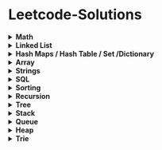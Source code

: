 # Leetcode-Solutions

<details>
	<summary> <strong> Math </strong> </summary>	
	
1. [`2235. Add Two Integers`](./Golang/Leetcode%202235%20Add%20Two%20Integers.go) : Simplest Leetcode Question
2. [`412. Fizz Buzz`](./Golang/Leetcode%20412%20Fizz%20Buzz%20Golang.go)
3. [`2469 Convert the Temperature`](./Golang/Leetcode%202469%20Convert%20the%20Temperature%20Golang%20Solution.go)
4. [`1952. Three Divisors`](./Golang/Leetcode%201952.%20Three%20Divisors.go)
5. [`2455. Average Value of Even Numbers That Are Divisible by Three`](./Golang/Leetcode%202455.%20Average%20Value%20of%20Even%20Numbers%20That%20Are%20Divisible%20by%20Three.go)
6. [`1313. Decompress Run-Length Encoded List`](./Golang/Leetcode%201313.%20Decompress%20Run-Length%20Encoded%20List.go)
7. [`507. Perfect Number`](./Golang/Leetcode%20507.%20Perfect%20Number.go)
8. [`657. Robot Return to Origin`](./Golang/Leetcode%20657.%20Robot%20Return%20to%20Origin.go)
9. [`561. Array Partition`](./Golang/Leetcode%20561.%20Array%20Partition.go)
10. [`2833. Furthest Point From Origin`](./Golang/Leetcode%202833.%20Furthest%20Point%20From%20Origin.go) : You can use if else condition if didn't know hashmaps
11. [`2427. Number of Common Factors`](./Golang/Leetcode%202427%20Number%20of%20Common%20Factors.go)
12. [`1979. Find Greatest Common Divisor of Array`](./Golang/Leetcode%201979.%20Find%20Greatest%20Common%20Divisor%20of%20Array.go)
13. [`9. Palindrome Number`](./Golang/Leetcode%209%20Palindrome%20Number.go)
14. [`1281. Subtract the Product and Sum of Digits of an Integer`](./Golang/Leetcode%201281%20Subtract%20the%20Product%20and%20Sum%20of%20Digits%20of%20an%20Integer.go)
15.  [`2413. Smallest Even Multiple`](./Golang/Leetcode%202413%20Smallest%20Even%20Multiple.go)
16.  [`1431. Kids With the Greatest Number of Candies`](./Golang/Leetcode%201431.%20Kids%20With%20the%20Greatest%20Number%20of%20Candies.go)
17.  [`2706. Buy Two Chocolates`](./Golang/Leetcode%202706%20Buy%20Two%20Chocolates.go)
18.  [`268. Missing Number`](./Golang/Leetcode%20268.%20Missing%20Number.go)
19.  [`896. Monotonic Array`](./Golang/Leetcode%20896.%20Monotonic%20Array.go)
20.  [`2965. Find Missing and Repeated Values`](./Golang/Leetcode%202965.%20Find%20Missing%20and%20Repeated%20Values.go)
21.  [`2894. Divisible and Non-divisible Sums Difference`](./Golang/Leetcode%202894%20Divisible%20and%20Non-divisible%20Sums%20Difference.go)
22.  [`2769. Find the Maximum Achievable Number`](./Golang/Leetcode%202769%20Find%20the%20Maximum%20Achievable%20Number.go)
23.  [`2535. Difference Between Element Sum and Digit Sum of an Array`](./Golang/Leetcode%202535%20Difference%20Between%20Element%20Sum%20and%20Digit%20Sum%20of%20an%20Array.go)
24.  [`2544. Alternating Digit Sum`](./Golang/Leetcode%202544%20Alternating%20Digit%20Sum.go)
25.  [`2154. Keep Multiplying Found Values by Two`](./Golang/Leetcode%202154.%20Keep%20Multiplying%20Found%20Values%20by%20Two.go)
26.  [`1317. Convert Integer to the Sum of Two No-Zero Integers`](./Golang/Leetcode%201317.%20Convert%20Integer%20to%20the%20Sum%20of%20Two%20No-Zero%20Integers.go)
27.  [`1720. Decode XORed Array`](./Golang/Leetcode%201720.%20Decode%20XORed%20Array.go)
28.  [`2574. Left and Right Sum Differences`](./Golang/Leetcode%202574.%20Left%20and%20Right%20Sum%20Differences.go)
29.  [`191. Number of 1 Bits`](./Golang/Leetcode%20191.%20Number%20of%201%20Bits.go)
30.  [`2859. Sum of Values at Indices With K Set Bits`](./Golang/Leetcode%202859.%20Sum%20of%20Values%20at%20Indices%20With%20K%20Set%20Bits.go)
31.  [`509. Fibonacci Number`](./Golang/Leetcode%20509.%20Fibonacci%20Number.go)
32.  [`70. Climbing Stairs`](./Golang/Leetcode%2070.%20Climbing%20Stairs.go) : Similiar to Fibonacci
33.  [`231. Power of Two`](./Golang/Leetcode%20231.%20Power%20of%20Two.go)
34.  [`326. Power of Three`](./Golang/Leetcode%20326.%20Power%20of%20Three.go)
35.  [`342. Power of Four`](./Golang/Leetcode%20342.%20Power%20of%20Four.go)
36.  [`35. Search Insert Position`](./Golang/Leetcode%2035%20Search%20Insert%20Position.go) : Binary Search Implementation
37.  [`455. Assign Cookies`](./Golang/Leetcode%20455%20Assign%20Cookies.go)
38.  [`121. Best Time to Buy and Sell Stock`](./Golang/Leetcode%20121.%20Best%20Time%20to%20Buy%20and%20Sell%20Stock.go)
39.  [`1588. Sum of All Odd Length Subarrays`](./Golang/Leetcode%201588%20Sum%20of%20All%20Odd%20Length%20Subarrays.go)
40.  [`645. Set Mismatch`](./Golang/Leetcode%20645%20Set%20Mismatch.go)
41.  [`977. Squares of a Sorted Array`](./Golang/Leetcode%20977.%20Squares%20of%20a%20Sorted%20Array.go)
42.  [`628. Maximum Product of Three Numbers`](./Golang/Leetcode%20628%20Maximum%20Product%20of%20Three%20Numbers.go)
43.  [`414. Third Maximum Number`](./Golang/Leetcode%20414.%20Third%20Maximum%20Number.go)
44.  [`2119. A Number After a Double Reversal`](./Golang/Leetcode%202119%20A%20Number%20After%20a%20Double%20Reversal.go)
45. [`1304. Find N Unique Integers Sum up to Zero`](./Golang/Leetcode%201304%20Find%20N%20Unique%20Integers%20Sum%20up%20to%20Zero.go)
46. [`2475. Number of Unequal Triplets in Array`](./Golang/Leetcode%202475%20Number%20of%20Unequal%20Triplets%20in%20Array.go)
47. [`1688. Count of Matches in Tournament`](./Golang/Leetcode%201688%20Count%20of%20Matches%20in%20Tournament.go)
48. [`389. Find the Difference`](./Golang/Leetcode%20389%20Find%20the%20Difference%20Golang%20Solution.go)
49. [`1512. Number of Good Pairs`](./Golang/Leetcode%201512%20Number%20of%20Good%20Pairs.go)
50.  [`2180. Count Integers With Even Digit Sum`](./Golang/Leetcode%202180%20Count%20Integers%20With%20Even%20Digit%20Sum.go)
51.  [`7. Reverse Integer`](./Golang/Leetcode%207%20Reverse%20Integer.go)
52.  [`66. Plus One`](./Golang/Leetcode%2066%20Plus%20One.go)
53.  [`2824. Count Pairs Whose Sum is Less than Target`](./Golang/Leetcode%202824%20Count%20Pairs%20Whose%20Sum%20is%20Less%20than%20Target.go)
54.  [`2807. Insert Greatest Common Divisors in Linked List`](./Golang/Leetcode%202807%20Insert%20Greatest%20Common%20Divisors%20in%20Linked%20List.go) : Medium Question but Medium - Easy level
55.  [`2125. Number of Laser Beams in a Bank`](./Golang/Leetcode%202125%20Number%20of%20Laser%20Beams%20in%20a%20Bank.go) : Medium - Easy level
56.  [`2870. Minimum Number of Operations to Make Array Empty`](./Golang/Leetcode%202870%20Minimum%20Number%20of%20Operations%20to%20Make%20Array%20Empty.go) : Medium - Easy level
57.  [`2396. Strictly Palindromic Number.go`](./Golang/Leetcode%202396.%20Strictly%20Palindromic%20Number.go)
58.   [`2610. Convert an Array Into a 2D Array With Conditions`](./Golang/Leetcode%202610%20Convert%20an%20Array%20Into%20a%202D%20Array%20With%20Conditions.go) : Medium
59.   [`380. Insert Delete GetRandom O(1)`](./Golang/Leetcode%20380.%20Insert%20Delete%20GetRandom%20O(1).go) : Medium
60.   [`46. Permutations`](./Golang/Leetcode%2046.%20Permutations.go) : Medium (Recursion)
61.   [`1481. Least Number of Unique Integers after K Removals`](./Golang/Leetcode%201481.%20Least%20Number%20of%20Unique%20Integers%20after%20K%20Removals.go) : Medium O(N) Solution
62.   [`1291. Sequential Digits`](./Golang/Leetcode%201291.%20Sequential%20Digits.go) : Medium

</details>

<details>
	<summary> <strong> Linked List </strong> </summary>	
	
1. [`1290. Convert Binary Number in a Linked List to Integer`](./Golang/Leetcode%201290%20Convert%20Binary%20Number%20in%20a%20Linked%20List%20to%20Integer.go):  Given head which is a reference node to a singly-linked list. The value of each node in the linked list is either 0 or 1. The linked list holds the binary representation of a number. Return the decimal value of the number in the linked list.
2. [`876. Middle of the Linked List`](./Golang/Leetcode%20876%20Middle%20of%20the%20Linked%20List.go): Given the head of a singly linked list, return the middle node of the linked list. If there are two middle nodes, return the second middle node.
3. [`160. Intersection of Two Linked Lists`](./Golang/Leetcode%20160%20Intersection%20of%20Two%20Linked%20Lists.go): Given the heads of two singly linked-lists headA and headB, return the node at which the two lists intersect. If the two linked lists have no intersection at all, return null.
4. [`141. Linked List Cycle`](./Golang/Leetcode%20141%20Linked%20List%20Cycle.go): Given head, the head of a linked list, determine if the linked list has a cycle in it.
5. [`19. Remove Nth Node From End of List`](./Golang/Leetcode%2019%20Remove%20Nth%20Node%20From%20End%20of%20List.go): Given the head of a linked list, remove the nth node from the end of the list and return its head.
6. [`2095. Delete the Middle Node of a Linked List`](./Golang/blob/main/Golang/Leetcode%202095%20Delete%20the%20Middle%20Node%20of%20a%20Linked%20List.go): You are given the head of a linked list. Delete the middle node, and return the head of the modified linked list.
7.  [`2807. Insert Greatest Common Divisors in Linked List`](./Golang/Leetcode%202807%20Insert%20Greatest%20Common%20Divisors%20in%20Linked%20List.go) : Medium Question but Medium - Easy level
8. [`707. Design Linked List`](./Golang/Leetcode%20707%20Design%20Linked%20List.go): (Medium) Design your implementation of the linked list.
</details>

<details>
	<summary> <strong> Hash Maps / Hash Table / Set /Dictionary </strong> </summary>	
	
1. [`1. Two Sum`](./Golang/Leetcode%201%20Two%20Sum.go)
2. [`217. Contains Duplicate`](./Golang/Leetcode%20217%20Contains%20Duplicate.go): Given an integer array nums, return true if any value appears at least twice in the array, and return false if every element is distinct.
3. [`2833. Furthest Point From Origin`](./Golang/Leetcode%202833.%20Furthest%20Point%20From%20Origin.go)
4. [`1748. Sum of Unique Elements`](./Golang/Leetcode%201748%20Sum%20of%20Unique%20Elements.go)
5. [`1207. Unique Number of Occurrences`](./Golang/Leetcode%201207.%20Unique%20Number%20of%20Occurrences.go)
6. [`2351. First Letter to Appear Twice`](./Golang/Leetcode%202351%20First%20Letter%20to%20Appear%20Twice.go)
7. [`387. First Unique Character in a String`](./Golang/Leetcode%20387.%20First%20Unique%20Character%20in%20a%20String.go)
8. [`2215. Find the Difference of Two Arrays`](./Golang/Leetcode%202215.%20Find%20the%20Difference%20of%20Two%20Arrays.go)
9. [`1941. Check if All Characters Have Equal Number of Occurrences`](./Golang/Leetcode%201941%20Check%20if%20All%20Characters%20Have%20Equal%20Number%20of%20Occurrences.go)
10. [`287. Find the Duplicate Number`](./Golang/Leetcode%20287%20Find%20the%20Duplicate%20Number.go)
11. [`2154. Keep Multiplying Found Values by Two`](./Golang/Leetcode%202154.%20Keep%20Multiplying%20Found%20Values%20by%20Two.go)
12. [`575. Distribute Candies`](./Golang/Leetcode%20575%20Distribute%20Candies.go)
13. [`1512. Number of Good Pairs`](./Golang/Leetcode%201512%20Number%20of%20Good%20Pairs.go)
14. [`169. Majority Element`](./Golang/Leetcode%20169%20Majority%20Element.go)
15. [`1624. Largest Substring Between Two Equal Characters`](./Golang/Leetcode%201624%20Largest%20Substring%20Between%20Two%20Equal%20Characters.go)
16. [`205. Isomorphic Strings`](./Golang/Leetcode%20205%20Isomorphic%20Strings.go)
17. [`242. Valid Anagram`](./Golang/Leetcode%20242%20Valid%20Anagram.go)
18. [`1832. Check if the Sentence Is Pangram`](./Golang/Leetcode%201832%20Check%20if%20the%20Sentence%20Is%20Pangram.go)
19. [`771. Jewels and Stones`](./Golang/Leetcode%20771%20Jewels%20and%20Stones.go)
20. [`202. Happy Number`](./Golang/Leetcode%20202%20Happy%20Number.go)
21. [`2965. Find Missing and Repeated Values`](./Golang/Leetcode%202965.%20Find%20Missing%20and%20Repeated%20Values.go)
22. [`1282. Group the People Given the Group Size They Belong To`](./Golang/Leetcode%201282%20Group%20the%20People%20Given%20the%20Group%20Size%20They%20Belong%20To.go)
23. [`2357. Make Array Zero by Subtracting Equal Amounts`](./Golang/Leetcode%202357%20Make%20Array%20Zero%20by%20Subtracting%20Equal%20Amounts.go)
24. [`1370. Increasing Decreasing String`](./Golang/Leetcode%201370%20Increasing%20Decreasing%20String.go)
25. [`2367. Number of Arithmetic Triplets`](./Golang/Leetcode%202367%20Number%20of%20Arithmetic%20Triplets.go)
26. [`2404. Most Frequent Even Element`](./Golang/Leetcode%202404.%20Most%20Frequent%20Even%20Element.go)
27. [`1347. Minimum Number of Steps to Make Two Strings Anagram`](./Golang/Leetcode%201347.%20Minimum%20Number%20of%20Steps%20to%20Make%20Two%20Strings%20Anagram.go): Medium - Easy
28. [`2186. Minimum Number of Steps to Make Two Strings Anagram II`](./Golang/Leetcode%202186.%20Minimum%20Number%20of%20Steps%20to%20Make%20Two%20Strings%20Anagram%20II.go): Medium
29. [`1657. Determine if Two Strings Are Close`](./Golang/Leetcode%201657.%20Determine%20if%20Two%20Strings%20Are%20Close.go): Medium
30. [`380. Insert Delete GetRandom O(1)`](./Golang/Leetcode%20380.%20Insert%20Delete%20GetRandom%20O(1).go) : Medium
31. [`49. Group Anagrams`](./Golang/Leetcode%2049.%20Group%20Anagrams.go) : Medium
</details>

<details>
	<summary> <strong> Array </strong> </summary>		

1. [`2455. Average Value of Even Numbers That Are Divisible by Three`](./Golang/Leetcode%202455.%20Average%20Value%20of%20Even%20Numbers%20That%20Are%20Divisible%20by%20Three.go)
2. [`561. Array Partition`](./Golang/Leetcode%20561.%20Array%20Partition.go)
3. [`1313. Decompress Run-Length Encoded List`](./Golang/Leetcode%201313.%20Decompress%20Run-Length%20Encoded%20List.go)
4. [`2089. Find Target Indices After Sorting Array`](./Golang/Leetcode%202089%20Find%20Target%20Indices%20After%20Sorting%20Array.go)
5. [`2215. Find the Difference of Two Arrays`](./Golang/Leetcode%202215.%20Find%20the%20Difference%20of%20Two%20Arrays.go)
6. [`2798. Number of Employees Who Met the Target`](./Golang/Leetcode%202798%20Number%20of%20Employees%20Who%20Met%20the%20Target.go)
7. [`1431. Kids With the Greatest Number of Candies`](./Golang/Leetcode%201431.%20Kids%20With%20the%20Greatest%20Number%20of%20Candies.go)
8. [`2706. Buy Two Chocolates`](./Golang/Leetcode%202706%20Buy%20Two%20Chocolates.go)
9. [`191. Number of 1 Bits`](./Golang/Leetcode%20191.%20Number%20of%201%20Bits.go)
10. [`2859. Sum of Values at Indices With K Set Bits`](./Golang/Leetcode%202859.%20Sum%20of%20Values%20at%20Indices%20With%20K%20Set%20Bits.go)
11. [`1672. Richest Customer Wealth`](./Golang/Leetcode%201672%20Richest%20Customer%20Wealth.go)
12. [`2441. Largest Positive Integer That Exists With Its Negative`](./Golang/Leetcode%202441%20Largest%20Positive%20Integer%20That%20Exists%20With%20Its%20Negative.go)
13. [`2544. Alternating Digit Sum`](./Golang/Leetcode%202544%20Alternating%20Digit%20Sum.go)
14. [`1720. Decode XORed Array`](./Golang/Leetcode%201720.%20Decode%20XORed%20Array.go)
15. [`268. Missing Number`](./Golang/Leetcode%20268.%20Missing%20Number.go)
16. [`2965. Find Missing and Repeated Values`](./Golang/Leetcode%202965.%20Find%20Missing%20and%20Repeated%20Values.go)
17. [`1207. Unique Number of Occurrences`](./Golang/Leetcode%201207.%20Unique%20Number%20of%20Occurrences.go)
18. [`2574. Left and Right Sum Differences`](./Golang/Leetcode%202574.%20Left%20and%20Right%20Sum%20Differences.go)
19. [`455. Assign Cookies`](./Golang/Leetcode%20455%20Assign%20Cookies.go)
20. [`896. Monotonic Array`](./Golang/Leetcode%20896.%20Monotonic%20Array.go)
21. [`977. Squares of a Sorted Array`](./Golang/Leetcode%20977.%20Squares%20of%20a%20Sorted%20Array.go)
22. [`121. Best Time to Buy and Sell Stock`](./Golang/Leetcode%20121.%20Best%20Time%20to%20Buy%20and%20Sell%20Stock.go)
23. [`2475. Number of Unequal Triplets in Array`](./Golang/Leetcode%202475%20Number%20of%20Unequal%20Triplets%20in%20Array.go)
24. [`1913. Maximum Product Difference Between Two Pairs`](./Golang/Leetcode%201913%20Maximum%20Product%20Difference%20Between%20Two%20Pairs.go)
25. [`2176. Count Equal and Divisible Pairs in an Array`](./Golang/Leetcode%202176%20Count%20Equal%20and%20Divisible%20Pairs%20in%20an%20Array.go)
26. [`26. Remove Duplicates from Sorted Array`](./Golang/Leetcode%2026%20Remove%20Duplicates%20from%20Sorted%20Array.go)
27. [`1089. Duplicate Zeros`](./Golang/Leetcode%201089.%20Duplicate%20Zeros.go):  Given a fixed-length integer array arr, duplicate each occurrence of zero, shifting the remaining elements to the right.
28. [`2006. Count Number of Pairs With Absolute Difference K`](./Golang/Leetcode%202006%20Count%20Number%20of%20Pairs%20With%20Absolute%20Difference%20K.go)
29. [`628. Maximum Product of Three Numbers`](./Golang/Leetcode%20628%20Maximum%20Product%20of%20Three%20Numbers.go)
30. [`66. Plus One`](./Golang/Leetcode%2066%20Plus%20One.go)
31. [`2433. Find The Original Array of Prefix Xor`](./Golang/Leetcode%202433%20Find%20The%20Original%20Array%20of%20Prefix%20Xor.go)
32. [`2824. Count Pairs Whose Sum is Less than Target`](./Golang/Leetcode%202824%20Count%20Pairs%20Whose%20Sum%20is%20Less%20than%20Target.go)
33. [`1588. Sum of All Odd Length Subarrays`](./Golang/Leetcode%201588%20Sum%20of%20All%20Odd%20Length%20Subarrays.go)
34. [`2125. Number of Laser Beams in a Bank`](./Golang/Leetcode%202125%20Number%20of%20Laser%20Beams%20in%20a%20Bank.go) : Medium - Easy level
35. [`2870. Minimum Number of Operations to Make Array Empty`](./Golang/Leetcode%202870%20Minimum%20Number%20of%20Operations%20to%20Make%20Array%20Empty.go) : Medium - Easy level
36. [`2396. Strictly Palindromic Number.go`](./Golang/Leetcode%202396.%20Strictly%20Palindromic%20Number.go)
37. [`2610. Convert an Array Into a 2D Array With Conditions`](./Golang/Leetcode%202610%20Convert%20an%20Array%20Into%20a%202D%20Array%20With%20Conditions.go) : Medium
38. [`380. Insert Delete GetRandom O(1)`](./Golang/Leetcode%20380.%20Insert%20Delete%20GetRandom%20O(1).go) : Medium
39. [`46. Permutations`](./Golang/Leetcode%2046.%20Permutations.go) : Medium (Recursion)
40. [`1481. Least Number of Unique Integers after K Removals`](./Golang/Leetcode%201481.%20Least%20Number%20of%20Unique%20Integers%20after%20K%20Removals.go) : Medium O(N) Solution
</details>

<details>
	<summary> <strong> Strings </strong> </summary>	
	
1. [`657. Robot Return to Origin`](./Golang/Leetcode%20657.%20Robot%20Return%20to%20Origin.go)
2. [`2833. Furthest Point From Origin`](./Golang/Leetcode%202833.%20Furthest%20Point%20From%20Origin.go) : You can use if else condition if didn't know hashmaps
3. [`2351. First Letter to Appear Twice`](./Golang/Leetcode%202351%20First%20Letter%20to%20Appear%20Twice.go)
4. [`387. First Unique Character in a String`](./Golang/Leetcode%20387.%20First%20Unique%20Character%20in%20a%20String.go)
5. [`1704. Determine if String Halves Are Alike`](./Golang/Leetcode%201704.%20Determine%20if%20String%20Halves%20Are%20Alike.go)
6. [`2108. Find First Palindromic String in the Array`](./Golang/Leetcode%202108.%20Find%20First%20Palindromic%20String%20in%20the%20Array.go)
7. [`744. Find Smallest Letter Greater Than Target`](./Golang/Leetcode%20744%20Find%20Smallest%20Letter%20Greater%20Than%20Target.go)
8. [`1816. Truncate Sentence`](./Golang/Leetcode%201816.%20Truncate%20Sentence.go)
9. [`1528. Shuffle String`](./Golang/Leetcode%201528.%20Shuffle%20String.go)
10. [`191. Number of 1 Bits`](./Golang/Leetcode%20191.%20Number%20of%201%20Bits.go)
11. [`1773. Count Items Matching a Rule`](./Golang/Leetcode%201773.%20Count%20Items%20Matching%20a%20Rule.go)
12. [`2114. Maximum Number of Words Found in Sentences`](./Golang/Leetcode%202114.%20Maximum%20Number%20of%20Words%20Found%20in%20Sentences.go)
13. [`1662. Check If Two String Arrays are Equivalent`](./Golang/Leetcode%201662.%20Check%20If%20Two%20String%20Arrays%20are%20Equivalent.go)
14. [`1678. Goal Parser Interpretation`](./Golang/Leetcode%201678%20Goal%20Parser%20Interpretation.go)
15. [`2273. Find Resultant Array After Removing Anagrams`](./Golang/Leetcode%202273.%20Find%20Resultant%20Array%20After%20Removing%20Anagrams.go)
16. [`2828. Check if a String Is an Acronym of Words`](./Golang/Leetcode%202828%20Check%20if%20a%20String%20Is%20an%20Acronym%20of%20Words.go)
17. [`2942. Find Words Containing Character`](./Golang/Leetcode%202942%20Find%20Words%20Containing%20Character.go)
18. [`1624. Largest Substring Between Two Equal Characters`](./Golang/Leetcode%201624%20Largest%20Substring%20Between%20Two%20Equal%20Characters.go)
19. [`1689. Partitioning Into Minimum Number Of Deci-Binary Numbers`](./Golang/Leetcode%201689%20Partitioning%20Into%20Minimum%20Number%20Of%20Deci-Binary%20Numbers.go)
20. [`1347. Minimum Number of Steps to Make Two Strings Anagram`](./Golang/Leetcode%201347.%20Minimum%20Number%20of%20Steps%20to%20Make%20Two%20Strings%20Anagram.go): Medium - Easy
21. [`2186. Minimum Number of Steps to Make Two Strings Anagram II`](./Golang/Leetcode%202186.%20Minimum%20Number%20of%20Steps%20to%20Make%20Two%20Strings%20Anagram%20II.go): Medium
22. [`1657. Determine if Two Strings Are Close`](./Golang/Leetcode%201657.%20Determine%20if%20Two%20Strings%20Are%20Close.go): Medium
</details>

<details>
<summary> <strong> SQL </strong> </summary>	
	
1. [`1757. Recyclable and Low Fat Products`](./SQL/1757.%20Recyclable%20and%20Low%20Fat%20Products.sql)
2. [`584. Find Customer Referee`](./SQL/584.%20Find%20Customer%20Referee.go)
3. [`595. Big Countries`](./SQL/595.%20Big%20Countries.sql)
4. [`1148. Article Views I`](./SQL/1148.%20Article%20Views%20I.sql)
5. [`1683. Invalid Tweets`](./SQL/1683.%20Invalid%20Tweets.sql)
6. [`1378. Replace Employee ID With The Unique Identifier`](./SQL/Leetcode%201378.%20Replace%20Employee%20ID%20With%20The%20Unique%20Identifier.sql)
7. [`1068. Product Sales Analysis I`](./SQL/1068.%20Product%20Sales%20Analysis%20I.sql)
8. [`2356. Number of Unique Subjects Taught by Each Teacher`](./SQL/2356.%20Number%20of%20Unique%20Subjects%20Taught%20by%20Each%20Teacher.sql)
9. [`1581. Customer Who Visited but Did Not Make Any Transactions`](./SQL/1581.%20Customer%20Who%20Visited%20but%20Did%20Not%20Make%20Any%20Transactions.sql)
</details>


<details>
	<summary> <strong> Sorting </strong> </summary>	
	
1. [`1089. Duplicate Zeros`](./Golang/Leetcode%201089.%20Duplicate%20Zeros.go):  Given a fixed-length integer array arr, duplicate each occurrence of zero, shifting the remaining elements to the right.
</details>

<details>
	<summary> <strong> Recursion </strong> </summary>	
	
1. [`144 Binary Tree Preorder Traversal`](./Golang/Leetcode%20144%20Binary%20Tree%20Preorder%20Traversal.go)
2. [`94 Binary Tree Inorder Traversal`](./Golang/Leetcode%2094%20Binary%20Tree%20Inorder%20Traversal.go)
3. [`145 Binary Tree Postorder Traversal`](./Golang/Leetcode%20145%20Binary%20Tree%20Postorder%20Traversal.go)
4. [`231. Power of Two`](./Golang/Leetcode%20231.%20Power%20of%20Two.go)
5. [`326. Power of Three`](./Golang/Leetcode%20326.%20Power%20of%20Three.go)
6. [`342. Power of Four`](./Golang/Leetcode%20342.%20Power%20of%20Four.go)
7. [`46. Permutations`](./Golang/Leetcode%2046.%20Permutations.go) : Medium (Recursion)
8. [`1302. Deepest Leaves Sum`](./Golang/Leetcode%201302.%20Deepest%20Leaves%20Sum.go) : Medium
   
</details>


<details>
	<summary> <strong> Tree </strong> </summary>	
	
1. [`144 Binary Tree Preorder Traversal`](./Golang/Leetcode%20144%20Binary%20Tree%20Preorder%20Traversal.go)
2. [`94 Binary Tree Inorder Traversal`](./Golang/Leetcode%2094%20Binary%20Tree%20Inorder%20Traversal.go)
3. [`145 Binary Tree Postorder Traversal`](./Golang/Leetcode%20145%20Binary%20Tree%20Postorder%20Traversal.go)
4. [`938. Range Sum of BST`](./Golang/Leetcode%20938%20Range%20Sum%20of%20BST.go)
5. [`872. Leaf-Similar Trees`](./Golang/Leetcode%20872%20Leaf-Similar%20Trees.go)
6. [`1302. Deepest Leaves Sum`](./Golang/Leetcode%201302.%20Deepest%20Leaves%20Sum.go) : Medium
</details>

<details>
	<summary> <strong> Stack </strong> </summary>	
	
1. [`1089. Duplicate Zeros`](./Golang/Leetcode%201089.%20Duplicate%20Zeros.go):  Given a fixed-length integer array arr, duplicate each occurrence of zero, shifting the remaining elements to the right.
</details>

<details>
	<summary> <strong> Queue </strong> </summary>	
	
1. [`1089. Duplicate Zeros`](./Golang/Leetcode%201089.%20Duplicate%20Zeros.go):  Given a fixed-length integer array arr, duplicate each occurrence of zero, shifting the remaining elements to the right.
</details>

<details>
	<summary> <strong> Heap </strong> </summary>	
	
1. [`1089. Duplicate Zeros`](./Golang/Leetcode%201089.%20Duplicate%20Zeros.go):  Given a fixed-length integer array arr, duplicate each occurrence of zero, shifting the remaining elements to the right.
</details>

<details>
	<summary> <strong> Trie </strong> </summary>	
	
1. [`1089. Duplicate Zeros`](./Golang/Leetcode%201089.%20Duplicate%20Zeros.go):  Given a fixed-length integer array arr, duplicate each occurrence of zero, shifting the remaining elements to the right.
</details>
